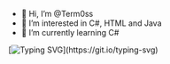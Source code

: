 - 👋 Hi, I’m @Term0ss
- 👀 I’m interested in C#, HTML and Java
- 🌱 I’m currently learning C#

[![Typing SVG](https://readme-typing-svg.demolab.com/?lines=Touch+some+grass.;You+stupid+human.)](https://git.io/typing-svg)
